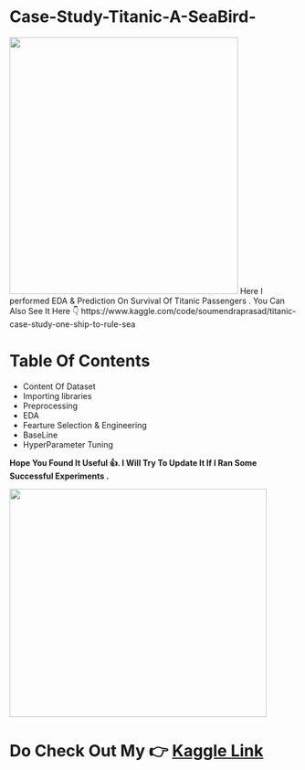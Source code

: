 # Case-Study-Titanic-A-SeaBird-
<img src = "https://media.tenor.com/dRQMwkMSytYAAAAC/titanic.gif" width = 400 height = 450/>
Here I performed EDA &amp; Prediction On  Survival Of Titanic Passengers . You Can Also See It Here 👇
https://www.kaggle.com/code/soumendraprasad/titanic-case-study-one-ship-to-rule-sea

# Table Of Contents

- Content Of Dataset
- Importing libraries
- Preprocessing
- EDA
- Fearture Selection & Engineering
- BaseLine
- HyperParameter Tuning

**Hope You  Found It Useful 👍. I Will Try To Update It If I Ran Some Successful Experiments .**

<img src="https://media.tenor.com/ZrFooc6A9ysAAAAC/goodgoodgeneral-mental-health.gif" width= 450 height = 400 />

# Do Check Out My 👉 [Kaggle Link](https://www.kaggle.com/soumendraprasad)
